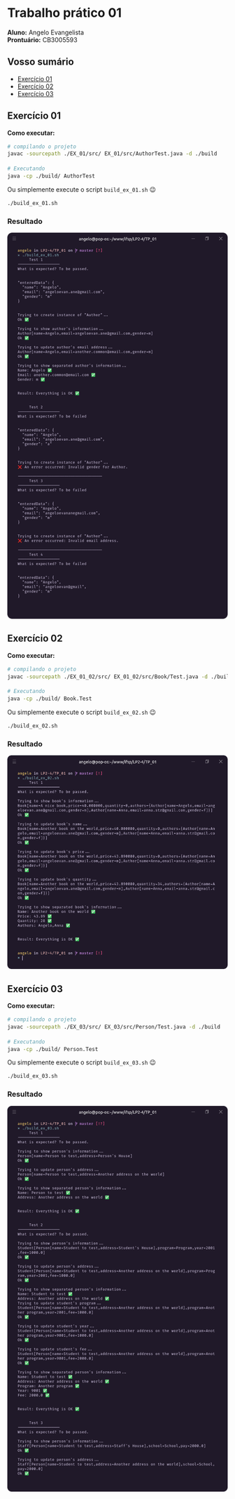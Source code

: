 # Trabalho prático 01

**Aluno:** Angelo Evangelista <br />
**Prontuário:** CB3005593

## Vosso sumário

- <a href="#exercício-01">Exercício 01</a>
- <a href="#exercício-02">Exercício 02</a>
- <a href="#exercício-03">Exercício 03</a>

## Exercício 01

**Como executar:**

```bash
# compilando o projeto
javac -sourcepath ./EX_01/src/ EX_01/src/AuthorTest.java -d ./build

# Executando
java -cp ./build/ AuthorTest
```

Ou simplemente execute o script `build_ex_01.sh` 😉

```bash
./build_ex_01.sh
```

### Resultado

<div align="center">

![Resultado Exercício 01](./.github/images/ex_01.png)

</div>

## Exercício 02

**Como executar:**

```bash
# compilando o projeto
javac -sourcepath ./EX_01_02/src/ EX_01_02/src/Book/Test.java -d ./build

# Executando
java -cp ./build/ Book.Test
```

Ou simplemente execute o script `build_ex_02.sh` 😉

```bash
./build_ex_02.sh
```

### Resultado

<div align="center">

![Resultado Exercício 01](./.github/images/ex_02.png)

</div>

## Exercício 03

**Como executar:**

```bash
# compilando o projeto
javac -sourcepath ./EX_03/src/ EX_03/src/Person/Test.java -d ./build

# Executando
java -cp ./build/ Person.Test
```

Ou simplemente execute o script `build_ex_03.sh` 😉

```bash
./build_ex_03.sh
```

### Resultado

<div align="center">

![Resultado Exercício 01](./.github/images/ex_03.png)

</div>
